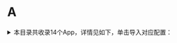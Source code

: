 # A
<details>
<summary>
本目录共收录14个App，详情见如下，单击导入对应配置：
</summary>

- [AcFun](https://quantumult.app/x/open-app/add-resource?remote-resource=%7B%22rewrite_remote%22%3A%20%5B%22https%3A%2F%2Fraw.githubusercontent.com%2Fzirawell%2FR-Store%2Fmain%2FRule%2FQuanX%2FAdblock%2FApp%2FA%2FAcFun%2Frewrite%2Facfun.conf%2C%20tag%3DAcFun%22%5D%7D)
- [安吉星](https://quantumult.app/x/open-app/add-resource?remote-resource=%7B%22rewrite_remote%22%3A%20%5B%22https%3A%2F%2Fraw.githubusercontent.com%2Fzirawell%2FR-Store%2Fmain%2FRule%2FQuanX%2FAdblock%2FApp%2FA%2F%E5%AE%89%E5%90%89%E6%98%9F%2Frewrite%2Fonstar.conf%2C%20tag%3D%E5%AE%89%E5%90%89%E6%98%9F%22%5D%7D)
- [安徽掌上10000](https://quantumult.app/x/open-app/add-resource?remote-resource=%7B%22rewrite_remote%22%3A%20%5B%22https%3A%2F%2Fraw.githubusercontent.com%2Fzirawell%2FR-Store%2Fmain%2FRule%2FQuanX%2FAdblock%2FApp%2FA%2F%E5%AE%89%E5%BE%BD%E6%8E%8C%E4%B8%8A10000%2Frewrite%2Fahzs10000.conf%2C%20tag%3D%E5%AE%89%E5%BE%BD%E6%8E%8C%E4%B8%8A10000%22%5D%7D)
- [澳觅](https://quantumult.app/x/open-app/add-resource?remote-resource=%7B%22rewrite_remote%22%3A%20%5B%22https%3A%2F%2Fraw.githubusercontent.com%2Fzirawell%2FR-Store%2Fmain%2FRule%2FQuanX%2FAdblock%2FApp%2FA%2F%E6%BE%B3%E8%A7%85%2Frewrite%2Faomiapp.conf%2C%20tag%3D%E6%BE%B3%E8%A7%85%22%5D%7D)
- [爱企查](https://quantumult.app/x/open-app/add-resource?remote-resource=%7B%22rewrite_remote%22%3A%20%5B%22https%3A%2F%2Fraw.githubusercontent.com%2Fzirawell%2FR-Store%2Fmain%2FRule%2FQuanX%2FAdblock%2FApp%2FA%2F%E7%88%B1%E4%BC%81%E6%9F%A5%2Frewrite%2Faiqicha.conf%2C%20tag%3D%E7%88%B1%E4%BC%81%E6%9F%A5%22%5D%7D)
- [爱南宁](https://quantumult.app/x/open-app/add-resource?remote-resource=%7B%22rewrite_remote%22%3A%20%5B%22https%3A%2F%2Fraw.githubusercontent.com%2Fzirawell%2FR-Store%2Fmain%2FRule%2FQuanX%2FAdblock%2FApp%2FA%2F%E7%88%B1%E5%8D%97%E5%AE%81%2Frewrite%2Fnnapp.conf%2C%20tag%3D%E7%88%B1%E5%8D%97%E5%AE%81%22%5D%7D)
- [爱回收](https://quantumult.app/x/open-app/add-resource?remote-resource=%7B%22rewrite_remote%22%3A%20%5B%22https%3A%2F%2Fraw.githubusercontent.com%2Fzirawell%2FR-Store%2Fmain%2FRule%2FQuanX%2FAdblock%2FApp%2FA%2F%E7%88%B1%E5%9B%9E%E6%94%B6%2Frewrite%2Faihuishou.conf%2C%20tag%3D%E7%88%B1%E5%9B%9E%E6%94%B6%22%5D%7D)
- [爱奇艺](https://quantumult.app/x/open-app/add-resource?remote-resource=%7B%22filter_remote%22%3A%20%5B%22https%3A%2F%2Fraw.githubusercontent.com%2Fzirawell%2FR-Store%2Fmain%2FRule%2FQuanX%2FAdblock%2FApp%2FA%2F%E7%88%B1%E5%A5%87%E8%89%BA%2Ffilter%2Fiqiyi.list%2C%20tag%3D%E7%88%B1%E5%A5%87%E8%89%BA%22%5D%2C%22rewrite_remote%22%3A%20%5B%22https%3A%2F%2Fraw.githubusercontent.com%2Fzirawell%2FR-Store%2Fmain%2FRule%2FQuanX%2FAdblock%2FApp%2FA%2F%E7%88%B1%E5%A5%87%E8%89%BA%2Frewrite%2Fiqiyi.conf%2C%20tag%3D%E7%88%B1%E5%A5%87%E8%89%BA%22%5D%7D)
- [爱思助手](https://quantumult.app/x/open-app/add-resource?remote-resource=%7B%22rewrite_remote%22%3A%20%5B%22https%3A%2F%2Fraw.githubusercontent.com%2Fzirawell%2FR-Store%2Fmain%2FRule%2FQuanX%2FAdblock%2FApp%2FA%2F%E7%88%B1%E6%80%9D%E5%8A%A9%E6%89%8B%2Frewrite%2Fi4.conf%2C%20tag%3D%E7%88%B1%E6%80%9D%E5%8A%A9%E6%89%8B%22%5D%7D)
- [爱桐乡](https://quantumult.app/x/open-app/add-resource?remote-resource=%7B%22rewrite_remote%22%3A%20%5B%22https%3A%2F%2Fraw.githubusercontent.com%2Fzirawell%2FR-Store%2Fmain%2FRule%2FQuanX%2FAdblock%2FApp%2FA%2F%E7%88%B1%E6%A1%90%E4%B9%A1%2Frewrite%2Ftxcmapp.conf%2C%20tag%3D%E7%88%B1%E6%A1%90%E4%B9%A1%22%5D%7D)
- [爱美剧](https://quantumult.app/x/open-app/add-resource?remote-resource=%7B%22rewrite_remote%22%3A%20%5B%22https%3A%2F%2Fraw.githubusercontent.com%2Fzirawell%2FR-Store%2Fmain%2FRule%2FQuanX%2FAdblock%2FApp%2FA%2F%E7%88%B1%E7%BE%8E%E5%89%A7%2Frewrite%2Fbjxkhc.conf%2C%20tag%3D%E7%88%B1%E7%BE%8E%E5%89%A7%22%5D%7D)
- [爱范儿](https://quantumult.app/x/open-app/add-resource?remote-resource=%7B%22rewrite_remote%22%3A%20%5B%22https%3A%2F%2Fraw.githubusercontent.com%2Fzirawell%2FR-Store%2Fmain%2FRule%2FQuanX%2FAdblock%2FApp%2FA%2F%E7%88%B1%E8%8C%83%E5%84%BF%2Frewrite%2Fifanr.conf%2C%20tag%3D%E7%88%B1%E8%8C%83%E5%84%BF%22%5D%7D)
- [爱阅书香](https://quantumult.app/x/open-app/add-resource?remote-resource=%7B%22rewrite_remote%22%3A%20%5B%22https%3A%2F%2Fraw.githubusercontent.com%2Fzirawell%2FR-Store%2Fmain%2FRule%2FQuanX%2FAdblock%2FApp%2FA%2F%E7%88%B1%E9%98%85%E4%B9%A6%E9%A6%99%2Frewrite%2Fifreetime.conf%2C%20tag%3D%E7%88%B1%E9%98%85%E4%B9%A6%E9%A6%99%22%5D%7D)
- [阿里云盘](https://quantumult.app/x/open-app/add-resource?remote-resource=%7B%22filter_remote%22%3A%20%5B%22https%3A%2F%2Fraw.githubusercontent.com%2Fzirawell%2FR-Store%2Fmain%2FRule%2FQuanX%2FAdblock%2FApp%2FA%2F%E9%98%BF%E9%87%8C%E4%BA%91%E7%9B%98%2Ffilter%2Fadrive.list%2C%20tag%3D%E9%98%BF%E9%87%8C%E4%BA%91%E7%9B%98%22%5D%2C%22rewrite_remote%22%3A%20%5B%22https%3A%2F%2Fraw.githubusercontent.com%2Fzirawell%2FR-Store%2Fmain%2FRule%2FQuanX%2FAdblock%2FApp%2FA%2F%E9%98%BF%E9%87%8C%E4%BA%91%E7%9B%98%2Frewrite%2Fadrive.conf%2C%20tag%3D%E9%98%BF%E9%87%8C%E4%BA%91%E7%9B%98%22%5D%7D)

</details>